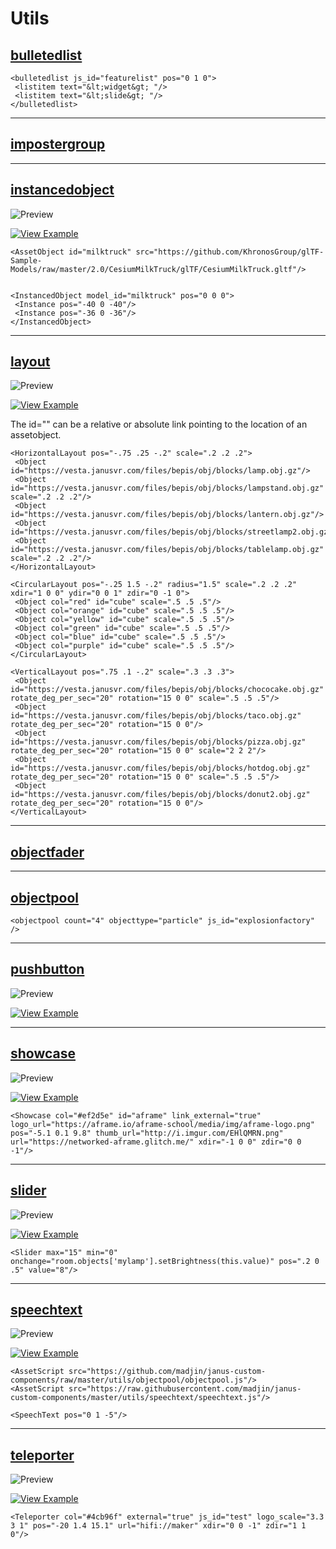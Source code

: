 # Utils

## [bulletedlist](https://github.com/madjin/janus-custom-components/blob/master/utils/bulletedlist/bulletedlist.js)

```
<bulletedlist js_id="featurelist" pos="0 1 0">
 <listitem text="&lt;widget&gt; "/>
 <listitem text="&lt;slide&gt; "/>
</bulletedlist>
```

***

## [impostergroup](https://github.com/madjin/janus-custom-components/blob/master/utils/impostergroup/impostergroup.js)


***

## [instancedobject](https://github.com/madjin/janus-custom-components/blob/master/utils/instancedobject/instancedobject.js)

![Preview](https://i.imgur.com/ESWkWxe.jpg)

[![View Example](https://i.imgur.com/hPC9Ati.jpg)](https://vesta.janusvr.com/bai/instancing-test)

```
<AssetObject id="milktruck" src="https://github.com/KhronosGroup/glTF-Sample-Models/raw/master/2.0/CesiumMilkTruck/glTF/CesiumMilkTruck.gltf"/>


<InstancedObject model_id="milktruck" pos="0 0 0">
 <Instance pos="-40 0 -40"/>
 <Instance pos="-36 0 -36"/>
</InstancedObject>
```

***

## [layout](https://github.com/madjin/janus-custom-components/blob/master/utils/layout/layout.js)

![Preview](https://i.imgur.com/rnQbzlH.jpg)

[![View Example](https://i.imgur.com/hPC9Ati.jpg)](https://vesta.janusvr.com/guide/layout)

The id="" can be a relative or absolute link pointing to the location of an assetobject.


```
<HorizontalLayout pos="-.75 .25 -.2" scale=".2 .2 .2">
 <Object id="https://vesta.janusvr.com/files/bepis/obj/blocks/lamp.obj.gz"/>
 <Object id="https://vesta.janusvr.com/files/bepis/obj/blocks/lampstand.obj.gz" scale=".2 .2 .2"/>
 <Object id="https://vesta.janusvr.com/files/bepis/obj/blocks/lantern.obj.gz"/>
 <Object id="https://vesta.janusvr.com/files/bepis/obj/blocks/streetlamp2.obj.gz"/>
 <Object id="https://vesta.janusvr.com/files/bepis/obj/blocks/tablelamp.obj.gz" scale=".2 .2 .2"/>
</HorizontalLayout>

<CircularLayout pos="-.25 1.5 -.2" radius="1.5" scale=".2 .2 .2" xdir="1 0 0" ydir="0 0 1" zdir="0 -1 0">
 <Object col="red" id="cube" scale=".5 .5 .5"/>
 <Object col="orange" id="cube" scale=".5 .5 .5"/>
 <Object col="yellow" id="cube" scale=".5 .5 .5"/>
 <Object col="green" id="cube" scale=".5 .5 .5"/>
 <Object col="blue" id="cube" scale=".5 .5 .5"/>
 <Object col="purple" id="cube" scale=".5 .5 .5"/>
</CircularLayout>

<VerticalLayout pos=".75 .1 -.2" scale=".3 .3 .3">
 <Object id="https://vesta.janusvr.com/files/bepis/obj/blocks/chococake.obj.gz" rotate_deg_per_sec="20" rotation="15 0 0" scale=".5 .5 .5"/>
 <Object id="https://vesta.janusvr.com/files/bepis/obj/blocks/taco.obj.gz" rotate_deg_per_sec="20" rotation="15 0 0"/>
 <Object id="https://vesta.janusvr.com/files/bepis/obj/blocks/pizza.obj.gz" rotate_deg_per_sec="20" rotation="15 0 0" scale="2 2 2"/>
 <Object id="https://vesta.janusvr.com/files/bepis/obj/blocks/hotdog.obj.gz" rotate_deg_per_sec="20" rotation="15 0 0" scale=".5 .5 .5"/>
 <Object id="https://vesta.janusvr.com/files/bepis/obj/blocks/donut2.obj.gz" rotate_deg_per_sec="20" rotation="15 0 0"/>
</VerticalLayout>
```

***

## [objectfader](https://github.com/madjin/janus-custom-components/blob/master/utils/objectfader/objectfader.js)


***

## [objectpool](https://github.com/madjin/janus-custom-components/blob/master/utils/objectpool/objectpool.js)

```
<objectpool count="4" objecttype="particle" js_id="explosionfactory" />
```

***

## [pushbutton](https://github.com/madjin/janus-custom-components/blob/master/utils/pushbutton/pushbutton.js)

![Preview](https://imgur.com/hxu1GKo.gif)

[![View Example](https://i.imgur.com/hPC9Ati.jpg)](https://vesta.janusvr.com/guide/streetlight)

***

## [showcase](https://github.com/madjin/janus-custom-components/blob/master/utils/showcase/showcase.js)

![Preview](https://i.imgur.com/KRoeUQQ.jpg)

[![View Example](https://i.imgur.com/hPC9Ati.jpg)](https://vesta.janusvr.com/bepis/vrchat-hub)

```
<Showcase col="#ef2d5e" id="aframe" link_external="true" logo_url="https://aframe.io/aframe-school/media/img/aframe-logo.png" pos="-5.1 0.1 9.8" thumb_url="http://i.imgur.com/EHlQMRN.png" url="https://networked-aframe.glitch.me/" xdir="-1 0 0" zdir="0 0 -1"/>
```

***

## [slider](https://github.com/madjin/janus-custom-components/blob/master/utils/slider/slider.js)

![Preview](https://imgur.com/LUFicrn.gif)

[![View Example](https://i.imgur.com/hPC9Ati.jpg)](https://vesta.janusvr.com/guide/streetlight)

```
<Slider max="15" min="0" onchange="room.objects['mylamp'].setBrightness(this.value)" pos=".2 0 .5" value="8"/>
```

***

## [speechtext](https://github.com/madjin/janus-custom-components/blob/master/utils/speechtext/speechtext.js)

![Preview](https://i.imgur.com/lfDOUq8.jpg)

[![View Example](https://i.imgur.com/hPC9Ati.jpg)](https://vesta.janusvr.com/bai/speechtext-test)

```
<AssetScript src="https://github.com/madjin/janus-custom-components/raw/master/utils/objectpool/objectpool.js"/>
<AssetScript src="https://raw.githubusercontent.com/madjin/janus-custom-components/master/utils/speechtext/speechtext.js"/>

<SpeechText pos="0 1 -5"/>
```

***

## [teleporter](https://github.com/madjin/janus-custom-components/blob/master/utils/teleporter/teleporter.js)

![Preview](https://i.imgur.com/FV4aO4u.gif)

[![View Example](https://i.imgur.com/hPC9Ati.jpg)](https://vesta.janusvr.com/guide/teleporter)

```
<Teleporter col="#4cb96f" external="true" js_id="test" logo_scale="3.3 3 1" pos="-20 1.4 15.1" url="hifi://maker" xdir="0 0 -1" zdir="1 1 0"/>
```
